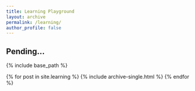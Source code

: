 ```yaml
---
title: Learning Playground
layout: archive
permalink: /learning/
author_profile: false
---
```


## Pending...

{% include base_path %}

{% for post in site.learning %}
  {% include archive-single.html %}
{% endfor %}
